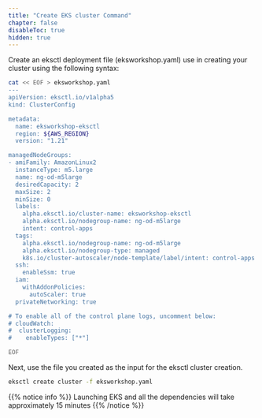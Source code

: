 ```yaml
---
title: "Create EKS cluster Command"
chapter: false
disableToc: true
hidden: true
---
```

<!--
This markdown file is used as part of another file using 'insert-md-from-file' shortcode
-->

Create an eksctl deployment file (eksworkshop.yaml) use in creating your cluster using the following syntax:

```bash
cat << EOF > eksworkshop.yaml
---
apiVersion: eksctl.io/v1alpha5
kind: ClusterConfig

metadata:
  name: eksworkshop-eksctl
  region: ${AWS_REGION}
  version: "1.21"

managedNodeGroups:
- amiFamily: AmazonLinux2
  instanceType: m5.large
  name: ng-od-m5large
  desiredCapacity: 2
  maxSize: 2
  minSize: 0
  labels:
    alpha.eksctl.io/cluster-name: eksworkshop-eksctl
    alpha.eksctl.io/nodegroup-name: ng-od-m5large
    intent: control-apps
  tags:
    alpha.eksctl.io/nodegroup-name: ng-od-m5large
    alpha.eksctl.io/nodegroup-type: managed
    k8s.io/cluster-autoscaler/node-template/label/intent: control-apps
  ssh:
    enableSsm: true
  iam:
    withAddonPolicies:
      autoScaler: true
  privateNetworking: true

# To enable all of the control plane logs, uncomment below:
# cloudWatch:
#  clusterLogging:
#    enableTypes: ["*"]

EOF
```

Next, use the file you created as the input for the eksctl cluster creation.

```bash
eksctl create cluster -f eksworkshop.yaml
```

{{% notice info %}}
Launching EKS and all the dependencies will take approximately 15 minutes
{{% /notice %}}